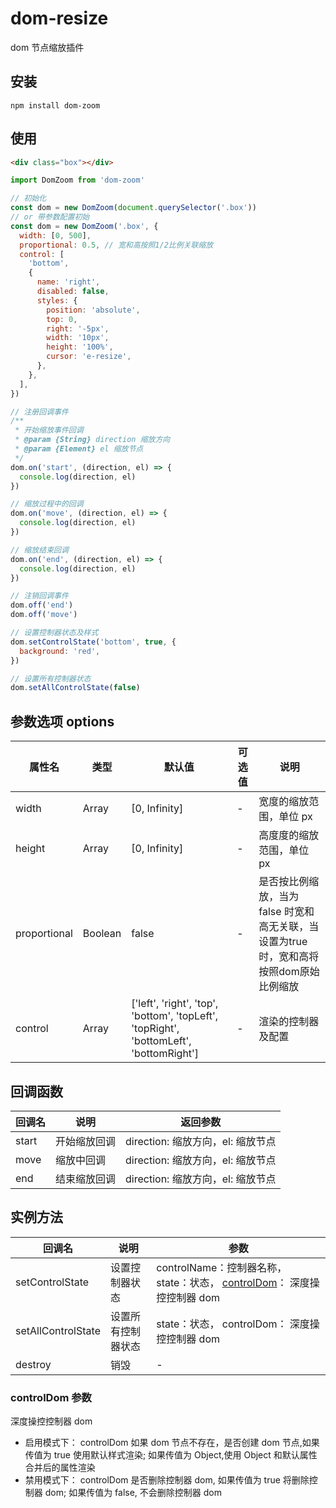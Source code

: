 # dom-resize

dom 节点缩放插件

## 安装

```
npm install dom-zoom
```

## 使用

```html
<div class="box"></div>
```

```javascript
import DomZoom from 'dom-zoom'

// 初始化
const dom = new DomZoom(document.querySelector('.box'))
// or 带参数配置初始
const dom = new DomZoom('.box', {
  width: [0, 500],
  proportional: 0.5, // 宽和高按照1/2比例关联缩放
  control: [
    'bottom',
    {
      name: 'right',
      disabled: false,
      styles: {
        position: 'absolute',
        top: 0,
        right: '-5px',
        width: '10px',
        height: '100%',
        cursor: 'e-resize',
      },
    },
  ],
})

// 注册回调事件
/**
 * 开始缩放事件回调
 * @param {String} direction 缩放方向
 * @param {Element} el 缩放节点
 */
dom.on('start', (direction, el) => {
  console.log(direction, el)
})

// 缩放过程中的回调
dom.on('move', (direction, el) => {
  console.log(direction, el)
})

// 缩放结束回调
dom.on('end', (direction, el) => {
  console.log(direction, el)
})

// 注销回调事件
dom.off('end')
dom.off('move')

// 设置控制器状态及样式
dom.setControlState('bottom', true, {
  background: 'red',
})

// 设置所有控制器状态
dom.setAllControlState(false)
```

## 参数选项 options

| 属性名       | 类型           | 默认值                      | 可选值 | 说明                                                                                |
| ------------ | -------------- | --------------------------- | ------ | ----------------------------------------------------------------------------------- |
| width        | Array          | [0, Infinity]               | -      | 宽度的缩放范围，单位 px                                                             |
| height       | Array          | [0, Infinity]               | -      | 高度度的缩放范围，单位 px                                                           |
| proportional | Boolean | false                       | -      | 是否按比例缩放，当为 false 时宽和高无关联，当设置为true时，宽和高将按照dom原始比例缩放 |
| control      | Array          | ['left', 'right', 'top', 'bottom', 'topLeft', 'topRight', 'bottomLeft', 'bottomRight'] | -      | 渲染的控制器及配置                                                                  |

## 回调函数

| 回调名 | 说明         | 返回参数                          |
| ------ | ------------ | --------------------------------- |
| start  | 开始缩放回调 | direction: 缩放方向，el: 缩放节点 |
| move   | 缩放中回调   | direction: 缩放方向，el: 缩放节点 |
| end    | 结束缩放回调 | direction: 缩放方向，el: 缩放节点 |

## 实例方法

| 回调名             | 说明               | 参数                                                                                   |
| ------------------ | ------------------ | -------------------------------------------------------------------------------------- |
| setControlState    | 设置控制器状态     | controlName：控制器名称， state：状态， [controlDom](#controlDom)： 深度操控控制器 dom |
| setAllControlState | 设置所有控制器状态 | state：状态， controlDom： 深度操控控制器 dom                                          |
| destroy            | 销毁               | -                                                                                      |

### controlDom 参数

深度操控控制器 dom

- 启用模式下： controlDom 如果 dom 节点不存在，是否创建 dom 节点,如果传值为 true 使用默认样式渲染; 如果传值为 Object,使用 Object 和默认属性合并后的属性渲染
- 禁用模式下： controlDom 是否删除控制器 dom, 如果传值为 true 将删除控制器 dom; 如果传值为 false, 不会删除控制器 dom
